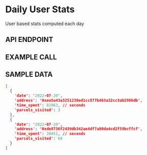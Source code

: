 # Daily User Stats

User based stats computed each day

## API ENDPOINT

## EXAMPLE CALL

## SAMPLE DATA

``` json
[
  {
    'date': '2022-07-20',
    'address': '0xea5a43a3251230ed1cc877b463a32cc3ab2986db',
    'time_spent': 82963, // seconds
    'parcels_visited': 3
  },
  {
    'date': '2022-07-20',
    'address': '0xde8736f2439db342ae4df7a80da4cd2f59bcffcf',
    'time_spent': 20451, // seconds
    'parcels_visited': 68
  }
]
```
